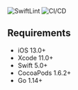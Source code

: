 ![SwiftLint](https://github.com/jurajhilje/ios-actions-demo/workflows/SwiftLint/badge.svg)
![CI/CD](https://github.com/jurajhilje/ios-actions-demo/workflows/CI/CD/badge.svg)

## Requirements

- iOS 13.0+
- Xcode 11.0+
- Swift 5.0+
- CocoaPods 1.6.2+
- Go 1.14+